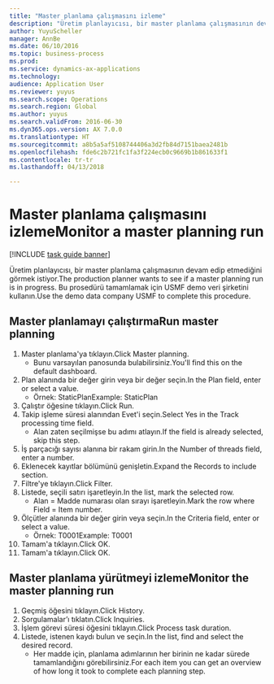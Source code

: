 ```yaml
--- 
title: "Master planlama çalışmasını izleme"
description: "Üretim planlayıcısı, bir master planlama çalışmasının devam edip etmediğini görmek istiyor."
author: YuyuScheller
manager: AnnBe
ms.date: 06/10/2016
ms.topic: business-process
ms.prod: 
ms.service: dynamics-ax-applications
ms.technology: 
audience: Application User
ms.reviewer: yuyus
ms.search.scope: Operations
ms.search.region: Global
ms.author: yuyus
ms.search.validFrom: 2016-06-30
ms.dyn365.ops.version: AX 7.0.0
ms.translationtype: HT
ms.sourcegitcommit: a8b5a5af5108744406a3d2fb84d7151baea2481b
ms.openlocfilehash: fde6c2b721fc1fa3f224ecb0c9669b1b861633f1
ms.contentlocale: tr-tr
ms.lasthandoff: 04/13/2018

---
```

# <a name="monitor-a-master-planning-run"></a><span data-ttu-id="2d1ee-103">Master planlama çalışmasını izleme</span><span class="sxs-lookup"><span data-stu-id="2d1ee-103">Monitor a master planning run</span></span>

[!INCLUDE [task guide banner](../../includes/task-guide-banner.md)]

<span data-ttu-id="2d1ee-104">Üretim planlayıcısı, bir master planlama çalışmasının devam edip etmediğini görmek istiyor.</span><span class="sxs-lookup"><span data-stu-id="2d1ee-104">The production planner wants to see if a master planning run is in progress.</span></span> <span data-ttu-id="2d1ee-105">Bu prosedürü tamamlamak için USMF demo veri şirketini kullanın.</span><span class="sxs-lookup"><span data-stu-id="2d1ee-105">Use the demo data company USMF to complete this procedure.</span></span>


## <a name="run-master-planning"></a><span data-ttu-id="2d1ee-106">Master planlamayı çalıştırma</span><span class="sxs-lookup"><span data-stu-id="2d1ee-106">Run master planning</span></span>
1. <span data-ttu-id="2d1ee-107">Master planlama'ya tıklayın.</span><span class="sxs-lookup"><span data-stu-id="2d1ee-107">Click Master planning.</span></span>
    * <span data-ttu-id="2d1ee-108">Bunu varsayılan panosunda bulabilirsiniz.</span><span class="sxs-lookup"><span data-stu-id="2d1ee-108">You'll find this on the default dashboard.</span></span>  
2. <span data-ttu-id="2d1ee-109">Plan alanında bir değer girin veya bir değer seçin.</span><span class="sxs-lookup"><span data-stu-id="2d1ee-109">In the Plan field, enter or select a value.</span></span>
    * <span data-ttu-id="2d1ee-110">Örnek: StaticPlan</span><span class="sxs-lookup"><span data-stu-id="2d1ee-110">Example: StaticPlan</span></span>  
3. <span data-ttu-id="2d1ee-111">Çalıştır öğesine tıklayın.</span><span class="sxs-lookup"><span data-stu-id="2d1ee-111">Click Run.</span></span>
4. <span data-ttu-id="2d1ee-112">Takip işleme süresi alanından Evet'i seçin.</span><span class="sxs-lookup"><span data-stu-id="2d1ee-112">Select Yes in the Track processing time field.</span></span>
    * <span data-ttu-id="2d1ee-113">Alan zaten seçilmişse bu adımı atlayın.</span><span class="sxs-lookup"><span data-stu-id="2d1ee-113">If the field is already selected, skip this step.</span></span>  
5. <span data-ttu-id="2d1ee-114">İş parçacığı sayısı alanına bir rakam girin.</span><span class="sxs-lookup"><span data-stu-id="2d1ee-114">In the Number of threads field, enter a number.</span></span>
6. <span data-ttu-id="2d1ee-115">Eklenecek kayıtlar bölümünü genişletin.</span><span class="sxs-lookup"><span data-stu-id="2d1ee-115">Expand the Records to include section.</span></span>
7. <span data-ttu-id="2d1ee-116">Filtre'ye tıklayın.</span><span class="sxs-lookup"><span data-stu-id="2d1ee-116">Click Filter.</span></span>
8. <span data-ttu-id="2d1ee-117">Listede, seçili satırı işaretleyin.</span><span class="sxs-lookup"><span data-stu-id="2d1ee-117">In the list, mark the selected row.</span></span>
    * <span data-ttu-id="2d1ee-118">Alan = Madde numarası olan sırayı işaretleyin.</span><span class="sxs-lookup"><span data-stu-id="2d1ee-118">Mark the row where Field = Item number.</span></span>  
9. <span data-ttu-id="2d1ee-119">Ölçütler alanında bir değer girin veya seçin.</span><span class="sxs-lookup"><span data-stu-id="2d1ee-119">In the Criteria field, enter or select a value.</span></span>
    * <span data-ttu-id="2d1ee-120">Örnek: T0001</span><span class="sxs-lookup"><span data-stu-id="2d1ee-120">Example: T0001</span></span>  
10. <span data-ttu-id="2d1ee-121">Tamam'a tıklayın.</span><span class="sxs-lookup"><span data-stu-id="2d1ee-121">Click OK.</span></span>
11. <span data-ttu-id="2d1ee-122">Tamam'a tıklayın.</span><span class="sxs-lookup"><span data-stu-id="2d1ee-122">Click OK.</span></span>

## <a name="monitor-the-master-planning-run"></a><span data-ttu-id="2d1ee-123">Master planlama yürütmeyi izleme</span><span class="sxs-lookup"><span data-stu-id="2d1ee-123">Monitor the master planning run</span></span>
1. <span data-ttu-id="2d1ee-124">Geçmiş öğesini tıklayın.</span><span class="sxs-lookup"><span data-stu-id="2d1ee-124">Click History.</span></span>
2. <span data-ttu-id="2d1ee-125">Sorgulamalar’ı tıklatın.</span><span class="sxs-lookup"><span data-stu-id="2d1ee-125">Click Inquiries.</span></span>
3. <span data-ttu-id="2d1ee-126">İşlem görevi süresi öğesini tıklayın.</span><span class="sxs-lookup"><span data-stu-id="2d1ee-126">Click Process task duration.</span></span>
4. <span data-ttu-id="2d1ee-127">Listede, istenen kaydı bulun ve seçin.</span><span class="sxs-lookup"><span data-stu-id="2d1ee-127">In the list, find and select the desired record.</span></span>
    * <span data-ttu-id="2d1ee-128">Her madde için, planlama adımlarının her birinin ne kadar sürede tamamlandığını görebilirsiniz.</span><span class="sxs-lookup"><span data-stu-id="2d1ee-128">For each item you can get an overview of how long it took to complete each planning step.</span></span>  


